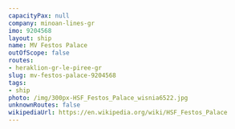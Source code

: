 ```yaml
---
capacityPax: null
company: minoan-lines-gr
imo: 9204568
layout: ship
name: MV Festos Palace
outOfScope: false
routes:
- heraklion-gr-le-piree-gr
slug: mv-festos-palace-9204568
tags:
- ship
photo: /img/300px-HSF_Festos_Palace_wisnia6522.jpg
unknownRoutes: false
wikipediaUrl: https://en.wikipedia.org/wiki/HSF_Festos_Palace
---
```


